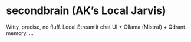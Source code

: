 # secondbrain (AK’s Local Jarvis)

Witty, precise, no fluff. Local Streamlit chat UI + Ollama (Mistral) + Qdrant memory.
...
